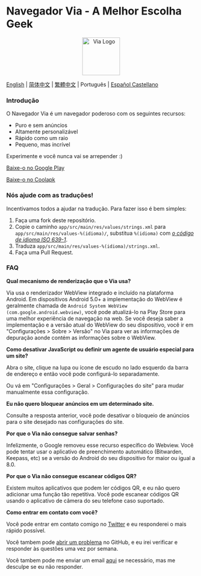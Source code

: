 # Navegador Via - A Melhor Escolha Geek

<div align="center"><img src="http://viayoo.com/en/images/logo.png" alt="Via Logo" height="100"/></div>

[English](https://github.com/tuyafeng/Via/blob/master/README.md) | [简体中文](https://github.com/tuyafeng/Via/blob/master/README_zh_CN.md) | [繁體中文](https://github.com/tuyafeng/Via/blob/master/README_zh_TW.md) | Português | [Español Castellano](https://github.com/tuyafeng/Via/blob/master/README_es.md)

### Introdução

O Navegador Via é um navegador poderoso com os seguintes recursos:

- Puro e sem anúncios
- Altamente personalizável
- Rápido como um raio
- Pequeno, mas incrível 

Experimente e você nunca vai se arrepender :)

[Baixe-o no Google Play](https://play.google.com/store/apps/details?id=mark.via.gp)

[Baixe-o no Coolapk](https://www.coolapk.com/apk/mark.via)

### Nós ajude com as traduções!

Incentivamos todos a ajudar na tradução. Para fazer isso é bem simples:

1. Faça uma fork deste repositório.
2. Copie o caminho `app/src/main/res/values/strings.xml` para `app/src/main/res/values-%(idioma)/`, substitua `%(idioma)` com [*o código de idioma ISO 639-1*](http://www.loc.gov/standards/iso639-2/php/code_list.php).
3. Traduza `app/src/main/res/values-%(idioma)/strings.xml`.
4. Faça uma Pull Request.


### FAQ

**Qual mecanismo de renderização que o Via usa?**

Via usa o renderizador WebView integrado e incluído na plataforma Android. Em dispositivos Android 5.0+ a implementação do WebView é geralmente chamada de `Android System WebView (com.google.android.webview)`, você pode atualizá-lo na Play Store para uma melhor experiência de navegação na web. Se você deseja saber a implementação e a versão atual do WebView do seu dispositivo, você ir em "Configurações > Sobre > Versão" no Via para ver as informações de depuração aonde contém as informações sobre o WebView.

**Como desativar JavaScript ou definir um agente de usuário especial para um site?**

Abra o site, clique na lupa ou ícone de escudo no lado esquerdo da barra de endereço e então você pode configurá-lo separadamente.

Ou vá em  "Configurações > Geral > Configurações do site" para mudar manualmente essa configuração.

**Eu não quero bloquear anúncios em um determinado site.**

Consulte a resposta anterior, você pode desativar o bloqueio de anúncios para o site desejado nas configurações do site.

**Por que o Via não consegue salvar senhas?**

Infelizmente, o Google removeu esse recurso específico do Webview. Você pode tentar usar o aplicativo de preenchimento automático (Bitwarden, Keepass, etc) se a versão do Android do seu dispositivo for maior ou igual a 8.0.

**Por que o Via não consegue escanear códigos QR?**

Existem muitos aplicativos que podem ler códigos QR, e eu não quero adicionar uma função tão repetitiva. Você pode escanear códigos QR usando o aplicativo de câmera do seu telefone caso suportado.

**Como entrar em contato com você?**

Você pode entrar em contato comigo no [Twitter](https://twitter.com/Yafeng78600505) e eu responderei o mais rápido possível.

Você tambem pode [abrir um problema](https://github.com/tuyafeng/Via/issues/new) no GitHub, e eu irei verificar e responder às questões uma vez por semana.

Você tambem pode me enviar um email [aqui](mailto:yafengtu@gmail.com) se necessário, mas me desculpe se eu não responder.
